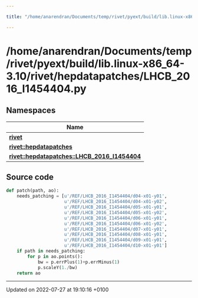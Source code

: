 ```yaml
---

title: "/home/anarendran/Documents/temp/rivet/pyext/build/lib.linux-x86_64-3.10/rivet/hepdatapatches/LHCB_2016_I1454404.py"

---
```


# /home/anarendran/Documents/temp/rivet/pyext/build/lib.linux-x86_64-3.10/rivet/hepdatapatches/LHCB_2016_I1454404.py



## Namespaces

| Name           |
| -------------- |
| **[rivet](http://example.org/namespaces/namespacerivet/)**  |
| **[rivet::hepdatapatches](http://example.org/namespaces/namespacerivet_1_1hepdatapatches/)**  |
| **[rivet::hepdatapatches::LHCB_2016_I1454404](http://example.org/namespaces/namespacerivet_1_1hepdatapatches_1_1lhcb__2016__i1454404/)**  |




## Source code

```python
def patch(path, ao):
    needs_patching = [u'/REF/LHCB_2016_I1454404/d04-x01-y01',
                      u'/REF/LHCB_2016_I1454404/d04-x01-y02',
                      u'/REF/LHCB_2016_I1454404/d05-x01-y01',
                      u'/REF/LHCB_2016_I1454404/d05-x01-y02',
                      u'/REF/LHCB_2016_I1454404/d06-x01-y01',
                      u'/REF/LHCB_2016_I1454404/d06-x01-y02',
                      u'/REF/LHCB_2016_I1454404/d07-x01-y01',
                      u'/REF/LHCB_2016_I1454404/d08-x01-y01',
                      u'/REF/LHCB_2016_I1454404/d09-x01-y01',
                      u'/REF/LHCB_2016_I1454404/d10-x01-y01']
    if path in needs_patching:
        for p in ao.points():
            bw = p.errPlus(1)+p.errMinus(1)
            p.scaleY(1./bw)
    return ao
```


-------------------------------

Updated on 2022-07-27 at 19:10:16 +0100
